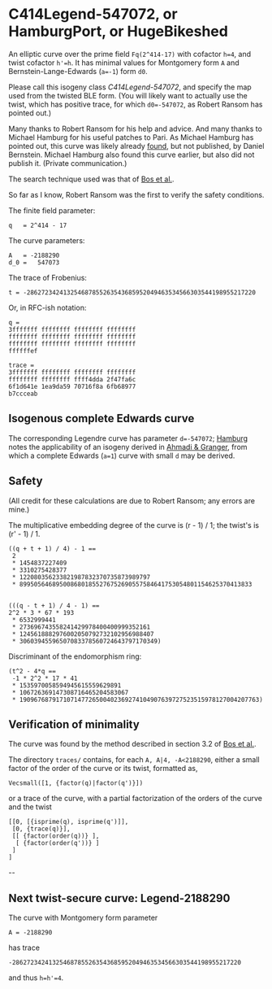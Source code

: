 # C414Legend-547072, or HamburgPort, or HugeBikeshed

An elliptic curve over the prime field `Fq(2^414-17)` with cofactor `h=4`,
and twist cofactor `h'=h`. It has minimal values for Montgomery form `A`
and Bernstein-Lange-Edwards (`a=-1`) form `d0`.

Please call this isogeny class *C414Legend-547072*, and specify the map
used from the twisted BLE form. (You will likely want to actually use
the twist, which has positive trace, for which `d0=-547072`, as Robert
Ransom has pointed out.)

Many thanks to Robert Ransom for his help and advice. And many thanks
to Michael Hamburg for his useful patches to Pari. As Michael Hamburg
has pointed out, this curve was likely already [found][silent], but not
published, by Daniel Bernstein. Michael Hamburg also found this curve
earlier, but also did not publish it. (Private communication.)

The search technique used was that of [Bos et al.][nums].

So far as I know, Robert Ransom was the first to verify the safety
conditions.

The finite field parameter:

    q   = 2^414 - 17

The curve parameters:

    A   = -2188290
    d_0 =   547073

The trace of Frobenius:    

    t = -286272342413254687855263543685952049463534566303544198955217220

Or, in RFC-ish notation:

    q = 
    3fffffff ffffffff ffffffff ffffffff
    ffffffff ffffffff ffffffff ffffffff
    ffffffff ffffffff ffffffff ffffffff
    ffffffef

    trace = 
    3fffffff ffffffff ffffffff ffffffff
    ffffffff ffffffff ffff4dda 2f47fa6c
    6f1d641e 1ea9da59 70716f8a 6fb68977
    b7ccceab

## Isogenous complete Edwards curve

The corresponding Legendre curve has parameter `d=-547072`; [Hamburg][hamburg]
notes the applicability of an isogeny derived in [Ahmadi & Granger][isogenies],
from which a complete Edwards (`a=1`) curve with small `d` may be derived.

## Safety

(All credit for these calculations are due to Robert Ransom; any errors
are mine.)

The multiplicative embedding degree of the curve is (r - 1) / 1; the twist's
is (r' - 1) / 1.

```
((q + t + 1) / 4) - 1 ==
 2
 * 1454837227409
 * 3310275428377
 * 122080356233821987832370735873989797
 * 8995056468950086801855276752690557584641753054801154625370413833


(((q - t + 1) / 4 - 1) ==
2^2 * 3 * 67 * 193
 * 6532999441
 * 273696743558241429978400400999352161
 * 1245618882976002050792732102956988407
 * 30603945596507083378560724643797170349)
```

Discriminant of the endomorphism ring:

```
(t^2 - 4*q == 
 -1 * 2^2 * 17 * 41
 * 1535970058594945615559629891
 * 106726369147308716465204583067
 * 190967687917107147726500402369274104907639727523515978127004207763)
```

## Verification of minimality

The curve was found by the method described in section 3.2 of [Bos et al.][nums].

The directory `traces/` contains, for each `A, A|4, -A<2188290`, either a small
factor of the order of the curve or its twist, formatted as,

    Vecsmall([1, {factor(q)|factor(q')}])
    
or a trace of the curve, with a partial factorization of the orders of the curve
and the twist

    [[0, [{isprime(q), isprime(q')]],
     [0, {trace(q)}],
     [[ {factor(order(q))} ], 
      [ {factor(order(q'))} ]
     ]
    ]

--

## Next twist-secure curve: Legend-2188290

The curve with Montgomery form parameter

    A = -2188290

has trace

    -286272342413254687855263543685952049463534566303544198955217220

and thus `h=h'=4`.


[silent]: https://blog.silentcircle.com/this-one-goes-to-414/ "This one goes to 414"
[hamburg]: http://eprint.iacr.org/2014/027 "Twisting Edwards curves with isogenies"
[isogenies]: https://eprint.iacr.org/2011/135 "O Ahmadi, R Granger. On isogeny classes of Edwards curves over finite fields."
[curve41417]: http://cr.yp.to/ecdh/curve41417-20140706.pdf "DJ Bernstein et al. Curve41417: Karatsuba revisited."
[safecurves]: http://safecurves.cr.yp.to/field.html
[nums]: http://eprint.iacr.org/2014/130/20140630:154727 "JW Bos et al. Selecting elliptic curves for cryptography."
